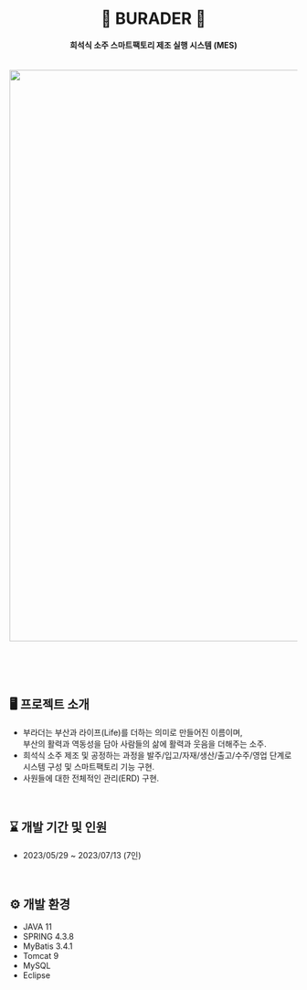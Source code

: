 <div align="center">
  
  # 🫗 BURADER 🍶 
  **희석식 소주 스마트팩토리 제조 실행 시스템 (MES)** 
  <br><br><br>
  <img src="https://github.com/TAE-RYOUNG-ING/BURADER/assets/131628980/d1281af6-14bd-4510-86ef-e087377d745b" width="1200" height="1000"/> 
</div>
<br><br><br>

## 🖥️ 프로젝트 소개
- 부라더는 부산과 라이프(Life)를 더하는 의미로 만들어진 이름이며, <br> 부산의 활력과 역동성을 담아 사람들의 삶에 활력과 웃음을 더해주는 소주.
- 희석식 소주 제조 및 공정하는 과정을 발주/입고/자재/생산/출고/수주/영업 단계로 시스템 구성 및 스마트팩토리 기능 구현.
- 사원들에 대한 전체적인 관리(ERD) 구현.
<br>

## ⌛ 개발 기간 및 인원
- 2023/05/29 ~ 2023/07/13 (7인)
<br>

## ⚙️ 개발 환경
- JAVA 11
- SPRING 4.3.8
- MyBatis 3.4.1
- Tomcat 9
- MySQL
- Eclipse
<br>


<!-- # 📌 주요 기능 -->


<!-- ## 회사 소개
우리는 부산에서 탄생한 소주 제조 회사로, 다이나믹한 부산의 인생을 플러스 시켜주는 제품을 만들고 있습니다. 
부라더는 부산과 라이프(Life)를 더하는 의미로 만들어진 이름입니다. 부산의 활력과 역동성을 담아, 사람들의 삶에 활력과 웃음을 더해주는 소주를 만들기 위해 최선을 다하고 있습니다.

우리는 부산의 풍부한 자연과 문화, 그리고 지역 주민들의 열정과 정성을 소주에 담아내기 위해 노력하고 있습니다. 
지역 재료를 선별하고 고품질 제조 공정을 통해 맛과 향을 극대화시키며, 부산 지역만의 특별한 맛과 특성을 소비자들에게 전달하고자 합니다.

우리 부라더 소주는 부산의 독특한 맛과 향, 그리고 청정한 자연환경에서 영감을 받아 탄생한 제품입니다. 
부산의 아름다운 해안 경치, 활기 넘치는 시장과 거리의 분위기, 그리고 부산인의 따뜻한 마음을 담아 소비자들에게 전달합니다. 
우리의 소주는 그야말로 부산의 삶을 맛볼 수 있는 별미라고 자부합니다.

우리 회사는 고품질 제품을 제공하기 위해 지속적인 연구와 개발에 투자하고 있습니다. 
우리의 전문가 팀은 소비자들의 다양한 취향과 요구를 반영하여 소주의 풍미와 퀄리티를 지속적으로 향상시키고 있습니다. 
또한, 우리는 환경 보호에도 최선을 다하며 친환경적인 생산 과정을 추구하고 있습니다.

우리는 부산을 자랑스러워하며, 지역 사회에 기여하는 책임을 가지고 있습니다. 
지속적인 사회공헌 활동을 통해 부산의 발전과 발전에 기여하고자 합니다. 
우리의 소주는 부산의 자랑스러운 문화와 가치를 전 세계로 알리며, 부산을 찾는 관광객들에게 특별한 경험을 선사합니다.

우리 부라더는 지친 일상에서 피로를 풀고 즐거움을 더해주는 파트너입니다. 
우울하고 지쳐 있는 날에도 우리와 함께라면 활력과 웃음이 넘치는 일상을 만들 수 있습니다. 
지금 우리 부라더와 함께하여 새로운 맛과 삶의 풍미를 경험해 보세요! -->
